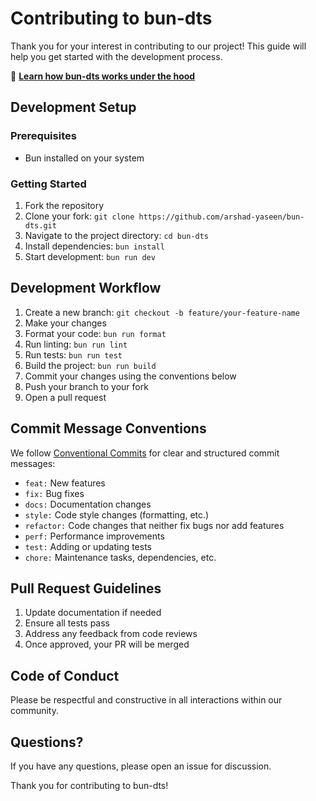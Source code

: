 # Contributing to bun-dts

Thank you for your interest in contributing to our project! This guide will help you get started with the development process.

📖 **[Learn how bun-dts works under the hood](./HOW_IT_WORKS.md)**

## Development Setup

### Prerequisites

- Bun installed on your system

### Getting Started

1. Fork the repository
2. Clone your fork: `git clone https://github.com/arshad-yaseen/bun-dts.git`
3. Navigate to the project directory: `cd bun-dts`
4. Install dependencies: `bun install`
5. Start development: `bun run dev`



## Development Workflow

1. Create a new branch: `git checkout -b feature/your-feature-name`
2. Make your changes
3. Format your code: `bun run format`
4. Run linting: `bun run lint`
5. Run tests: `bun run test`
6. Build the project: `bun run build`
7. Commit your changes using the conventions below
8. Push your branch to your fork
9. Open a pull request

## Commit Message Conventions

We follow [Conventional Commits](https://www.conventionalcommits.org/) for clear and structured commit messages:

- `feat:` New features
- `fix:` Bug fixes
- `docs:` Documentation changes
- `style:` Code style changes (formatting, etc.)
- `refactor:` Code changes that neither fix bugs nor add features
- `perf:` Performance improvements
- `test:` Adding or updating tests
- `chore:` Maintenance tasks, dependencies, etc.

## Pull Request Guidelines

1. Update documentation if needed
2. Ensure all tests pass
3. Address any feedback from code reviews
4. Once approved, your PR will be merged

## Code of Conduct

Please be respectful and constructive in all interactions within our community.

## Questions?

If you have any questions, please open an issue for discussion.

Thank you for contributing to bun-dts!
